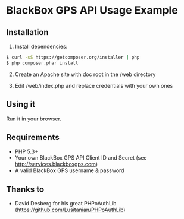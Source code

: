 BlackBox GPS API Usage Example
==============================

Installation
------------

1) Install dependencies:

```bash
$ curl -sS https://getcomposer.org/installer | php
$ php composer.phar install
```

2) Create an Apache site with doc root in the /web directory

3) Edit /web/index.php and replace credentials with your own ones

Using it
--------

Run it in your browser. 

Requirements
------------

* PHP 5.3+
* Your own BlackBox GPS API Client ID and Secret (see http://services.blackboxgps.com)
* A valid BlackBox GPS username & password

Thanks to
---------

* David Desberg for his great PHPoAuthLib (https://github.com/Lusitanian/PHPoAuthLib)
